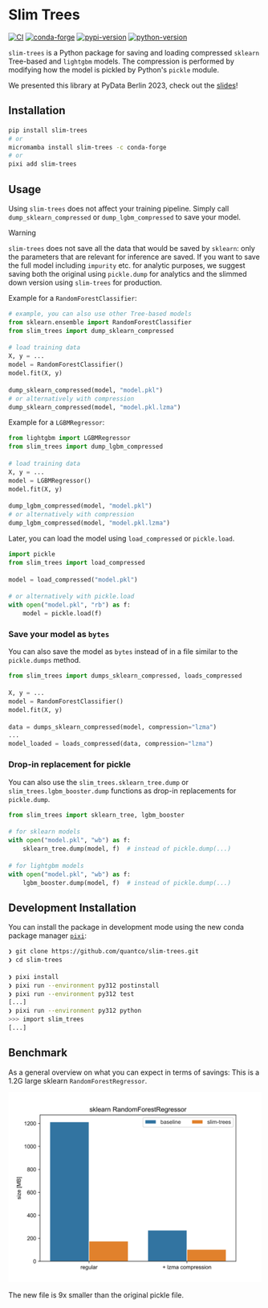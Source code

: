 # Slim Trees

[![CI](https://github.com/quantco/slim-trees/actions/workflows/ci.yml/badge.svg)](https://github.com/quantco/slim-trees/actions/workflows/ci.yml)
[![conda-forge](https://img.shields.io/conda/vn/conda-forge/slim-trees?logoColor=white&logo=conda-forge)](https://anaconda.org/conda-forge/slim-trees)
[![pypi-version](https://img.shields.io/pypi/v/slim-trees.svg?logo=pypi&logoColor=white)](https://pypi.org/project/slim-trees)
[![python-version](https://img.shields.io/pypi/pyversions/slim-trees?logoColor=white&logo=python)](https://pypi.org/project/slim-trees)

`slim-trees` is a Python package for saving and loading compressed `sklearn` Tree-based and `lightgbm` models.
The compression is performed by modifying how the model is pickled by Python's `pickle` module.

We presented this library at PyData Berlin 2023, check out the [slides](.github/assets/slim-trees-presentation.pdf)!

## Installation

```bash
pip install slim-trees
# or
micromamba install slim-trees -c conda-forge
# or
pixi add slim-trees
```

## Usage

Using `slim-trees` does not affect your training pipeline.
Simply call `dump_sklearn_compressed` or `dump_lgbm_compressed` to save your model.

> [!WARNING]
> `slim-trees` does not save all the data that would be saved by `sklearn`:
> only the parameters that are relevant for inference are saved. If you want to save the full model including
> `impurity` etc. for analytic purposes, we suggest saving both the original using `pickle.dump` for analytics
> and the slimmed down version using `slim-trees` for production.

Example for a `RandomForestClassifier`:

```python
# example, you can also use other Tree-based models
from sklearn.ensemble import RandomForestClassifier
from slim_trees import dump_sklearn_compressed

# load training data
X, y = ...
model = RandomForestClassifier()
model.fit(X, y)

dump_sklearn_compressed(model, "model.pkl")
# or alternatively with compression
dump_sklearn_compressed(model, "model.pkl.lzma")
```

Example for a `LGBMRegressor`:

```python
from lightgbm import LGBMRegressor
from slim_trees import dump_lgbm_compressed

# load training data
X, y = ...
model = LGBMRegressor()
model.fit(X, y)

dump_lgbm_compressed(model, "model.pkl")
# or alternatively with compression
dump_lgbm_compressed(model, "model.pkl.lzma")
```

Later, you can load the model using `load_compressed` or `pickle.load`.

```python
import pickle
from slim_trees import load_compressed

model = load_compressed("model.pkl")

# or alternatively with pickle.load
with open("model.pkl", "rb") as f:
    model = pickle.load(f)
```

### Save your model as `bytes`

You can also save the model as `bytes` instead of in a file similar to the `pickle.dumps` method.

```python
from slim_trees import dumps_sklearn_compressed, loads_compressed

X, y = ...
model = RandomForestClassifier()
model.fit(X, y)

data = dumps_sklearn_compressed(model, compression="lzma")
...
model_loaded = loads_compressed(data, compression="lzma")
```

### Drop-in replacement for pickle

You can also use the `slim_trees.sklearn_tree.dump` or `slim_trees.lgbm_booster.dump` functions as drop-in replacements for `pickle.dump`.

```python
from slim_trees import sklearn_tree, lgbm_booster

# for sklearn models
with open("model.pkl", "wb") as f:
    sklearn_tree.dump(model, f)  # instead of pickle.dump(...)

# for lightgbm models
with open("model.pkl", "wb") as f:
    lgbm_booster.dump(model, f)  # instead of pickle.dump(...)
```

## Development Installation

You can install the package in development mode using the new conda package manager [`pixi`](https://github.com/prefix-dev/pixi):

```bash
❯ git clone https://github.com/quantco/slim-trees.git
❯ cd slim-trees

❯ pixi install
❯ pixi run --environment py312 postinstall
❯ pixi run --environment py312 test
[...]
❯ pixi run --environment py312 python
>>> import slim_trees
[...]
```

## Benchmark

As a general overview on what you can expect in terms of savings:
This is a 1.2G large sklearn `RandomForestRegressor`.

![benchmark](.github/assets/benchmark.png)

The new file is 9x smaller than the original pickle file.

